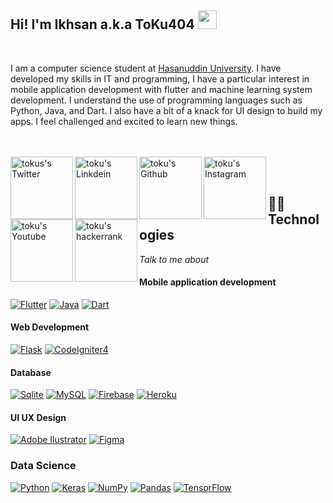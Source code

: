 <h2>
Hi! I'm Ikhsan a.k.a ToKu404
<img src="https://media.giphy.com/media/hvRJCLFzcasrR4ia7z/giphy.gif" width="30"></h2>
<br/>

<p>
  I am a computer science student at <a href="https://unhas.ac.id/v2/">Hasanuddin University</a>. I have developed my skills in IT and programming, I have a particular interest in mobile application development with flutter and machine learning system development. I understand the use of programming languages such as Python, Java, and Dart. I also have a bit of a knack for UI design to build my apps. I feel challenged and excited to learn new things.
</p>

<br><br>
<a href="https://twitter.com/https://twitter.com/Lunareg404">
  <img align="left" alt="tokus's Twitter" width="100px" src="https://img.shields.io/badge/Twitter-1DA1F2?style=for-the-badge&logo=Twitter&logoColor=white" />
</a>
<a href="https://www.linkedin.com/in/muh-ikhsan-9aa462199/">
  <img align="left" alt="toku's Linkdein" width="100px" src="https://img.shields.io/badge/Linkedin-0A66C2?style=for-the-badge&logo=Linkedin&logoColor=white" />
</a>
<a href="https://github.com/toku404">
  <img align="left" alt="toku's Github" width="100px" src="https://img.shields.io/badge/Github-181717?style=for-the-badge&logo=Github&logoColor=white" />
</a>
<a href="https://www.instagram.com/ikh_.san/">
  <img align="left" alt="toku's Instagram" width="100px" src="https://img.shields.io/badge/Instagram-E4405F?style=for-the-badge&logo=instagram&logoColor=white" />
</a>
<a href="https://www.youtube.com/channel/UCkfY9FNGzKoNfoqMBa_IHZw">
  <img align="left" alt="toku's Youtube" width="100px" src="https://img.shields.io/badge/YouTube-FF0000?style=for-the-badge&logo=YouTube&logoColor=white" />
</a>
<a href="https://www.hackerrank.com/toku404">
  <img align="left" alt="toku's hackerrank" width="100px" src="https://img.shields.io/badge/HackerRank-2EC866?style=for-the-badge&logo=HackerRank&logoColor=black" />
</a>
<br><br>


## 🥷🏼 Technologies
<i>Talk to me about</i>

#### Mobile application development
<p>
<a href="#"><img alt="Flutter" src="https://img.shields.io/badge/Flutter-21759B?logo=flutter&logoColor=white"></a>
 <a href="https://github.com/search?q=user%3AToKu404+is%3Arepo+language%3Ajava"><img alt="Java" src="https://img.shields.io/badge/Java-%23007396.svg?logo=java&logoColor=white"></a>
 <a href="https://github.com/search?q=user%3AToKu404+is%3Arepo+language%3Adart"><img alt="Dart" src="https://img.shields.io/badge/Dart%20-%23025E8C.svg?logo=dart&logoColor=white"></a>
 </p>
 
 #### Web Development
 <p>
 <a href="#"><img alt="Flask" src="https://img.shields.io/badge/Flask-21759B?logo=flask&logoColor=white"></a>
    <a href="#"><img alt="CodeIgniter4" src="https://img.shields.io/badge/CodeIgniter-21759B?logo=codeigniter&logoColor=white"></a>
  </p>
  
 #### Database
<p>
<a href="#"><img alt="Sqlite" src ="https://img.shields.io/badge/Sqlite-%234ea94b.svg?logo=sqlite&logoColor=white"></a>
    <a href="#"><img alt="MySQL" src="https://img.shields.io/badge/MySQL-%2300f.svg?logo=mysql&logoColor=white"></a>
    <a href="#"><img alt="Firebase" src ="https://img.shields.io/badge/Firebase-%23316192.svg?logo=firebase&logoColor=white"></a>
    <a href="#"><img alt="Heroku" src="https://img.shields.io/badge/Heroku%20-%23430098.svg?logo=heroku&logoColor=white"></a>
 </p>
 
 #### UI UX Design
 <p>
   <a href="#"><img alt="Adobe Ilustrator" src="https://img.shields.io/badge/Adobe%20Ilustrator%20-%23FF0000.svg?logo=adobe&logoColor=white"></a>
  <a href="#"><img alt="Figma" src="https://img.shields.io/badge/Figma-3DDC84?logo=figma&logoColor=white"></a>
  </p>
  
 ### Data Science
 <p>
    <a href="https://github.com/search?q=user%3AToKu404+is%3Arepo+language%3Apython"><img alt="Python" src="https://img.shields.io/badge/Python%20-%2314354C.svg?logo=python&logoColor=white"></a>
  <a href="#"><img alt="Keras" src="https://img.shields.io/badge/Keras%20-%23D00000.svg?logo=Keras&logoColor=white"></a>
    <a href="#"><img alt="NumPy" src="https://img.shields.io/badge/Numpy%20-%23013243.svg?logo=numpy&logoColor=white"></a>
    <a href="#"><img alt="Pandas" src="https://img.shields.io/badge/Pandas%20-%23150458.svg?logo=pandas&logoColor=white"></a>
    <a href="#"><img alt="TensorFlow" src="https://img.shields.io/badge/TensorFlow%20-%23FF6F00.svg?logo=TensorFlow&logoColor=white"></a>
    
  </p>

